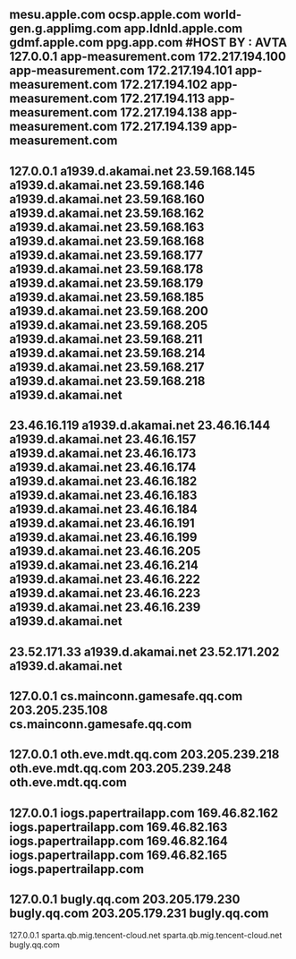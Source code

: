 mesu.apple.com
ocsp.apple.com
world-gen.g.applimg.com
app.ldnld.apple.com
gdmf.apple.com
ppg.app.com
#HOST BY : AVTA
127.0.0.1 app-measurement.com
172.217.194.100 app-measurement.com
172.217.194.101 app-measurement.com
172.217.194.102 app-measurement.com
172.217.194.113 app-measurement.com
172.217.194.138 app-measurement.com
172.217.194.139 app-measurement.com
-----------------------------------
127.0.0.1 a1939.d.akamai.net
23.59.168.145 a1939.d.akamai.net
23.59.168.146 a1939.d.akamai.net
23.59.168.160 a1939.d.akamai.net
23.59.168.162 a1939.d.akamai.net
23.59.168.163 a1939.d.akamai.net
23.59.168.168 a1939.d.akamai.net
23.59.168.177 a1939.d.akamai.net
23.59.168.178 a1939.d.akamai.net
23.59.168.179 a1939.d.akamai.net
23.59.168.185 a1939.d.akamai.net
23.59.168.200 a1939.d.akamai.net
23.59.168.205 a1939.d.akamai.net
23.59.168.211 a1939.d.akamai.net
23.59.168.214 a1939.d.akamai.net
23.59.168.217 a1939.d.akamai.net
23.59.168.218 a1939.d.akamai.net
-------------------------------
23.46.16.119 a1939.d.akamai.net
23.46.16.144 a1939.d.akamai.net
23.46.16.157 a1939.d.akamai.net
23.46.16.173 a1939.d.akamai.net
23.46.16.174 a1939.d.akamai.net
23.46.16.182 a1939.d.akamai.net
23.46.16.183 a1939.d.akamai.net
23.46.16.184 a1939.d.akamai.net
23.46.16.191 a1939.d.akamai.net
23.46.16.199 a1939.d.akamai.net
23.46.16.205 a1939.d.akamai.net
23.46.16.214 a1939.d.akamai.net
23.46.16.222 a1939.d.akamai.net
23.46.16.223 a1939.d.akamai.net
23.46.16.239 a1939.d.akamai.net
-------------------------------
23.52.171.33 a1939.d.akamai.net
23.52.171.202 a1939.d.akamai.net
----------------------------------
127.0.0.1 cs.mainconn.gamesafe.qq.com
203.205.235.108 cs.mainconn.gamesafe.qq.com
-------------------------------------------
127.0.0.1 oth.eve.mdt.qq.com
203.205.239.218 oth.eve.mdt.qq.com
203.205.239.248 oth.eve.mdt.qq.com
----------------------------------
127.0.0.1 iogs.papertrailapp.com
169.46.82.162 iogs.papertrailapp.com
169.46.82.163 iogs.papertrailapp.com
169.46.82.164 iogs.papertrailapp.com
169.46.82.165 iogs.papertrailapp.com
-----------------------------------
127.0.0.1 bugly.qq.com
203.205.179.230 bugly.qq.com
203.205.179.231 bugly.qq.com
----------------------------
127.0.0.1 sparta.qb.mig.tencent-cloud.net
sparta.qb.mig.tencent-cloud.net bugly.qq.com
